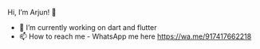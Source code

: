 Hi, I’m Arjun! 👋
- 🌱 I’m currently working on dart and flutter 
- 📫 How to reach me - WhatsApp me here https://wa.me/917417662218


<!---
Jaat0050/Jaat0050 is a ✨ special ✨ repository because its `README.md` (this file) appears on your GitHub profile.
You can click the Preview link to take a look at your changes.
--->
